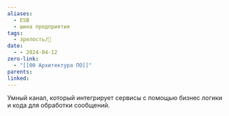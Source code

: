 ```yaml
---
aliases:
  - ESB
  - шина предприятия
tags:
  - зрелость/🌱
date:
  - - 2024-04-12
zero-link:
  - "[[00 Архитектура ПО]]"
parents: 
linked:
---
```

Умный канал, который интегрирует сервисы с помощью бизнес логики и кода для обработки сообщений.